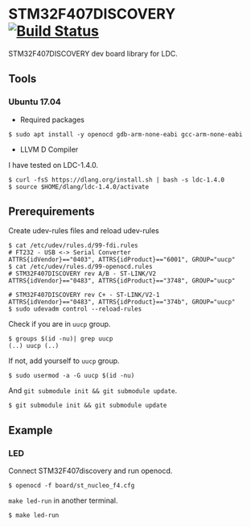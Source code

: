 # STM32F407DISCOVERY [![Build Status](https://secure.travis-ci.org/kubo39/stm32f407discovery.svg?branch=master)](http://travis-ci.org/kubo39/stm32f407discovery)

STM32F407DISCOVERY dev board library for LDC.

## Tools

### Ubuntu 17.04

- Required packages

```console
$ sudo apt install -y openocd gdb-arm-none-eabi gcc-arm-none-eabi
```

- LLVM D Compiler

I have tested on LDC-1.4.0.

```console
$ curl -fsS https://dlang.org/install.sh | bash -s ldc-1.4.0
$ source $HOME/dlang/ldc-1.4.0/activate
```

## Prerequirements

Create udev-rules files and reload udev-rules

```console
$ cat /etc/udev/rules.d/99-fdi.rules
# FT232 - USB <-> Serial Converter
ATTRS{idVendor}=="0403", ATTRS{idProduct}=="6001", GROUP="uucp"
$ cat /etc/udev/rules.d/99-openocd.rules
# STM32F407DISCOVERY rev A/B - ST-LINK/V2
ATTRS{idVendor}=="0483", ATTRS{idProduct}=="3748", GROUP="uucp"

# STM32F407DISCOVERY rev C+ - ST-LINK/V2-1
ATTRS{idVendor}=="0483", ATTRS{idProduct}=="374b", GROUP="uucp"
$ sudo udevadm control --reload-rules
```

Check if you are in `uucp` group.

```console
$ groups $(id -nu)| grep uucp
(..) uucp (..)
```

If not, add yourself to `uucp` group.

```console
$ sudo usermod -a -G uucp $(id -nu)
```

And `git submodule init && git submodule update`.

```console
$ git submodule init && git submodule update
```

## Example

### LED

Connect STM32F407discovery and run openocd.

```console
$ openocd -f board/st_nucleo_f4.cfg
```

`make led-run` in another terminal.

```console
$ make led-run
```

